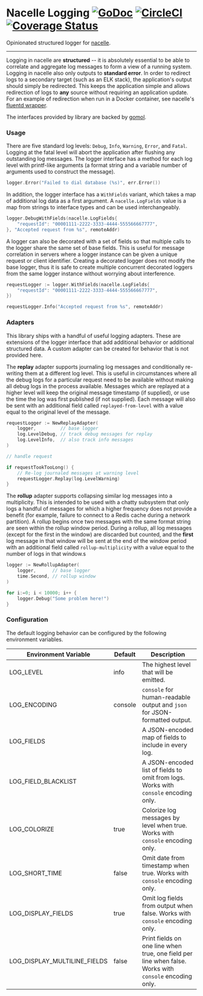 # Nacelle Logging [![GoDoc](https://godoc.org/github.com/go-nacelle/log?status.svg)](https://godoc.org/github.com/go-nacelle/log) [![CircleCI](https://circleci.com/gh/go-nacelle/log.svg?style=svg)](https://circleci.com/gh/go-nacelle/log) [![Coverage Status](https://coveralls.io/repos/github/go-nacelle/log/badge.svg?branch=master)](https://coveralls.io/github/go-nacelle/log?branch=master)

Opinionated structured logger for [nacelle](https://github.com/go-nacelle/nacelle).

---

Logging in nacelle are **structured** -- it is absolutely essential to be able to correlate and aggregate log messages to form a view of a running system. Logging in nacelle also only outputs to **standard error**. In order to redirect logs to a secondary target (such as an ELK stack), the application's output should simply be redirected. This keeps the application simple and allows redirection of logs to **any** source without requiring an application update. For an example of redirection when run in a Docker container, see nacelle's [fluentd wrapper](https://github.com/go-nacelle/fluentd).

The interfaces provided by library are backed by [gomol](https://github.com/aphistic/gomol).

### Usage

There are five standard log levels: `Debug`, `Info`, `Warning`, `Error`, and `Fatal`. Logging at the fatal level will abort the application after flushing any outstanding log messages. The logger interface has a method for each log level with printf-like arguments (a format string and a variable number of arguments used to construct the message).

```go
logger.Error("Failed to dial database (%s)", err.Error())
```

In addition, the logger interface has a `WithFields` variant, which takes a map of additional log data as a first argument. A `nacelle.LogFields` value is a map from strings to interface types and can be used interchangeably.

```go
logger.DebugWithFields(nacelle.LogFields{
    "requestId": "00001111-2222-3333-4444-555566667777",
}, "Accepted request from %s", remoteAddr)
```

A logger can also be decorated with a set of fields so that multiple calls to the logger share the same set of base fields. This is useful for message correlation in servers where a logger instance can be given a unique request or client identifier. Creating a decorated logger does not modify the base logger, thus it is safe to create multiple concurrent decorated loggers from the same logger instance without worrying about interference.

```go
requestLogger := logger.WithFields(nacelle.LogFields{
    "requestId": "00001111-2222-3333-4444-555566667777",
})

requestLogger.Info("Accepted request from %s", remoteAddr)
```

### Adapters

This library ships with a handful of useful logging adapters. These are extensions of the logger interface that add additional behavior or additional structured data. A custom adapter can be created for behavior that is not provided here.

The **replay** adapter supports journaling log messages and conditionally re-writing them at a different log level. This is useful in circumstances where all the debug logs for a particular request need to be available without making all debug logs in the process available. Messages which are replayed at a higher level will keep the original message timestamp (if supplied), or use the time the log was first published (if not supplied). Each message will also be sent with an additional field called `replayed-from-level` with a value equal to the original level of the message.

```go
requestLogger := NewReplayAdapter(
    logger,         // base logger
    log.LevelDebug, // track debug messages for replay
    log.LevelInfo,  // also track info messages
)

// handle request

if requestTookTooLong() {
    // Re-log journaled messages at warning level
    requestLogger.Replay(log.LevelWarning)
}
```

The **rollup** adapter supports collapsing similar log messages into a multiplicity. This is intended to be used with a chatty subsystem that only logs a handful of messages for which a higher frequency does not provide a benefit (for example, failure to connect to a Redis cache during a network partition). A rollup begins once two messages with the same format string are seen within the rollup window period. During a rollup, all log messages (except for the first in the window) are discarded but counted, and the **first** log message in that window will be sent at the end of the window period with an additional field called `rollup-multiplicity` with a value equal to the number of logs in that window.s

```go
logger := NewRollupAdapter(
    logger,      // base logger
    time.Second, // rollup window
)

for i:=0; i < 10000; i++ {
    logger.Debug("Some problem here!")
}
```

### Configuration

The default logging behavior can be configured by the following environment variables.

| Environment Variable         | Default | Description |
| ---------------------------- | ------- | ----------- |
| LOG_LEVEL                    | info    | The highest level that will be emitted. |
| LOG_ENCODING                 | console | `console` for human-readable output and `json` for JSON-formatted output. |
| LOG_FIELDS                   |         | A JSON-encoded map of fields to include in every log. |
| LOG_FIELD_BLACKLIST          |         | A JSON-encoded list of fields to omit from logs. Works with `console` encoding only. |
| LOG_COLORIZE                 | true    | Colorize log messages by level when true. Works with `console` encoding only. |
| LOG_SHORT_TIME               | false   | Omit date from timestamp when true. Works with `console` encoding only. |
| LOG_DISPLAY_FIELDS           | true    | Omit log fields from output when false. Works with `console` encoding only. |
| LOG_DISPLAY_MULTILINE_FIELDS | false   | Print fields on one line when true, one field per line when false. Works with `console` encoding only. |
